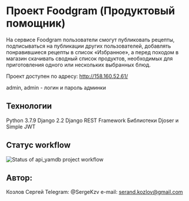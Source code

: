# Проект Foodgram (Продуктовый помощник)

На сервисе Foodgram пользователи смогут публиковать рецепты, подписываться на публикации других пользователей, добавлять понравившиеся рецепты в список «Избранное», а перед походом в магазин скачивать сводный список продуктов, необходимых для приготовления одного или нескольких выбранных блюд.

Проект доступен по адресу: 
http://158.160.52.61/

admin, admin - логин и пароль админки


## Технологии
Python 3.7.9 
Django 2.2 
Django REST Framework 
Библиотеки Djoser и Simple JWT 

## Статус workflow
![Status of api_yamdb project workflow](https://github.com/Sergey-K2/foodgram-project-react/actions/workflows/foodgram.yaml/badge.svg?event=push)



## Автор:
Козлов Сергей 
Telegram: @SergeKzv 
e-mail: serand.kozlov@gmail.com

